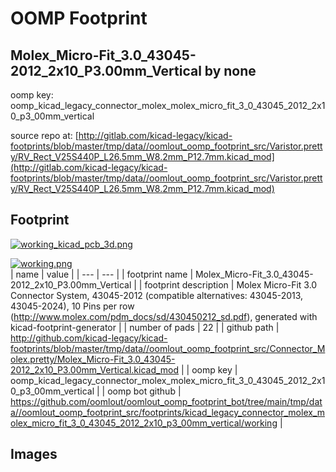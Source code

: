 # OOMP Footprint  
## Molex_Micro-Fit_3.0_43045-2012_2x10_P3.00mm_Vertical  by none  
  
oomp key: oomp_kicad_legacy_connector_molex_molex_micro_fit_3_0_43045_2012_2x10_p3_00mm_vertical  
  
source repo at: [http://gitlab.com/kicad-legacy/kicad-footprints/blob/master/tmp/data//oomlout_oomp_footprint_src/Varistor.pretty/RV_Rect_V25S440P_L26.5mm_W8.2mm_P12.7mm.kicad_mod](http://gitlab.com/kicad-legacy/kicad-footprints/blob/master/tmp/data//oomlout_oomp_footprint_src/Varistor.pretty/RV_Rect_V25S440P_L26.5mm_W8.2mm_P12.7mm.kicad_mod)  
## Footprint  
  
[![working_kicad_pcb_3d.png](working_kicad_pcb_3d_600.png)](working_kicad_pcb_3d.png)  
  
[![working.png](working_600.png)](working.png)  
| name | value | 
| --- | --- | 
| footprint name | Molex_Micro-Fit_3.0_43045-2012_2x10_P3.00mm_Vertical | 
| footprint description | Molex Micro-Fit 3.0 Connector System, 43045-2012 (compatible alternatives: 43045-2013, 43045-2024), 10 Pins per row (http://www.molex.com/pdm_docs/sd/430450212_sd.pdf), generated with kicad-footprint-generator | 
| number of pads | 22 | 
| github path | http://github.com/kicad-legacy/kicad-footprints/blob/master/tmp/data//oomlout_oomp_footprint_src/Connector_Molex.pretty/Molex_Micro-Fit_3.0_43045-2012_2x10_P3.00mm_Vertical.kicad_mod | 
| oomp key | oomp_kicad_legacy_connector_molex_molex_micro_fit_3_0_43045_2012_2x10_p3_00mm_vertical | 
| oomp bot github | https://github.com/oomlout/oomlout_oomp_footprint_bot/tree/main/tmp/data//oomlout_oomp_footprint_src/footprints/kicad_legacy_connector_molex_molex_micro_fit_3_0_43045_2012_2x10_p3_00mm_vertical/working | 
## Images  
